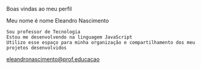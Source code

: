 
Boas vindas ao meu perfil

Meu nome é nome Eleandro Nascimento

    Sou professor de Tecnologia
    Estou me desenvolvendo na linguagem JavaScript
    Utilizo esse espaço para minha organização e compartilhamento dos meu projetos desenvolvidos

eleandronascimento@prof.educacao
